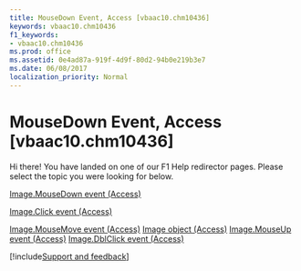 ```yaml
---
title: MouseDown Event, Access [vbaac10.chm10436]
keywords: vbaac10.chm10436
f1_keywords:
- vbaac10.chm10436
ms.prod: office
ms.assetid: 0e4ad87a-919f-4d9f-80d2-94b0e219b3e7
ms.date: 06/08/2017
localization_priority: Normal
---
```



# MouseDown Event, Access [vbaac10.chm10436]

Hi there! You have landed on one of our F1 Help redirector pages. Please select the topic you were looking for below.

[Image.MouseDown event (Access)](http://msdn.microsoft.com/library/03da9154-2e2b-7801-ec11-06101f7cecb0%28Office.15%29.aspx)

[Image.Click event (Access)](http://msdn.microsoft.com/library/1bca7597-b536-908e-c3fd-25f9dd5e1ab8%28Office.15%29.aspx)

[Image.MouseMove event (Access)](http://msdn.microsoft.com/library/651525b5-0a71-0e54-d4ed-3802e672b4c2%28Office.15%29.aspx)
[Image object (Access)](http://msdn.microsoft.com/library/1bcc8552-94e2-b799-6903-392205cb4341%28Office.15%29.aspx)
[Image.MouseUp event (Access)](http://msdn.microsoft.com/library/29aa863b-315a-7b4b-7c9c-89fcbb44e83a%28Office.15%29.aspx)
[Image.DblClick event (Access)](http://msdn.microsoft.com/library/605ec6dc-0159-a20e-9b02-cfd9d0a23dd1%28Office.15%29.aspx)

[!include[Support and feedback](~/includes/feedback-boilerplate.md)]